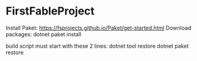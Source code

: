 # FirstFableProject

Install Paket: https://fsprojects.github.io/Paket/get-started.html
Download packages: dotnet paket install


build script must start with these 2 lines:
dotnet tool restore
dotnet paket restore